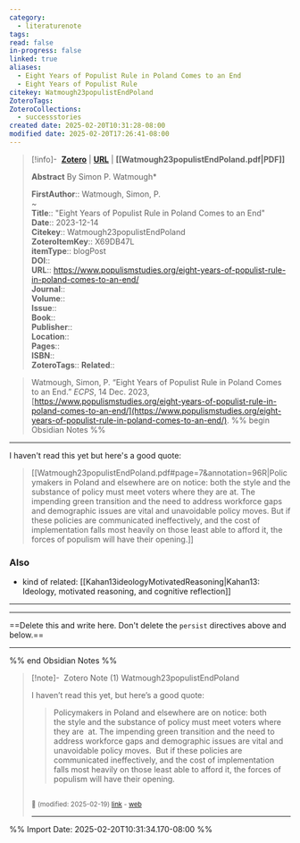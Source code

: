```yaml
---
category:
  - literaturenote
tags: 
read: false
in-progress: false
linked: true
aliases:
  - Eight Years of Populist Rule in Poland Comes to an End
  - Eight Years of Populist Rule
citekey: Watmough23populistEndPoland
ZoteroTags: 
ZoteroCollections:
  - successstories
created date: 2025-02-20T10:31:28-08:00
modified date: 2025-02-20T17:26:41-08:00
---
```


> [!info]- &nbsp;[**Zotero**](zotero://select/library/items/X69DB47L)   | [**URL**](https://www.populismstudies.org/eight-years-of-populist-rule-in-poland-comes-to-an-end/) | **[[Watmough23populistEndPoland.pdf|PDF]]**
>
> 
> **Abstract**
> By Simon P. Watmough*
> 
> 
> **FirstAuthor**:: Watmough, Simon, P.  
~    
> **Title**:: "Eight Years of Populist Rule in Poland Comes to an End"  
> **Date**:: 2023-12-14  
> **Citekey**:: Watmough23populistEndPoland  
> **ZoteroItemKey**:: X69DB47L  
> **itemType**:: blogPost  
> **DOI**::   
> **URL**:: https://www.populismstudies.org/eight-years-of-populist-rule-in-poland-comes-to-an-end/  
> **Journal**::   
> **Volume**::   
> **Issue**::   
> **Book**::   
> **Publisher**::   
> **Location**::    
> **Pages**::   
> **ISBN**::   
> **ZoteroTags**:: 
> **Related**:: 

> Watmough, Simon, P. “Eight Years of Populist Rule in Poland Comes to an End.” _ECPS_, 14 Dec. 2023, [https://www.populismstudies.org/eight-years-of-populist-rule-in-poland-comes-to-an-end/](https://www.populismstudies.org/eight-years-of-populist-rule-in-poland-comes-to-an-end/).
%% begin Obsidian Notes %%
___

I haven't read this yet but here's a good quote:

> [[Watmough23populistEndPoland.pdf#page=7&annotation=96R|Policymakers in Poland and elsewhere are on notice: both the  style  and the  substance  of policy must meet voters where they are at. The impending green transition and the need to address workforce gaps and demographic issues are vital and unavoidable policy moves. But if these policies are communicated ineffectively, and the cost of implementation falls most heavily on those least able to afford it, the forces of  populism  will have their opening.]]

### Also
- kind of related: [[Kahan13ideologyMotivatedReasoning|Kahan13: Ideology, motivated reasoning, and cognitive reflection]] 

___
___
==Delete this and write here.  Don't delete the `persist` directives above and below.==
___
%% end Obsidian Notes %%

> [!note]- &nbsp;Zotero Note (1)
> Watmough23populistEndPoland
> 
> I haven’t read this yet, but here’s a good quote:
> 
> > Policymakers in Poland and elsewhere are on notice: both the style and the substance of policy must meet voters where they are  at. The impending green transition and the need to address workforce gaps and demographic issues are vital and unavoidable policy moves.  But if these policies are communicated ineffectively, and the cost of implementation falls most heavily on those least able to afford it, the forces of populism will have their opening.
> 
> ##
> 
> <small>📝️ (modified: 2025-02-19) [link](zotero://select/library/items/LF9PIYV5) - [web](http://zotero.org/users/60638/items/LF9PIYV5)</small>
>  
> ---

%% Import Date: 2025-02-20T10:31:34.170-08:00 %%